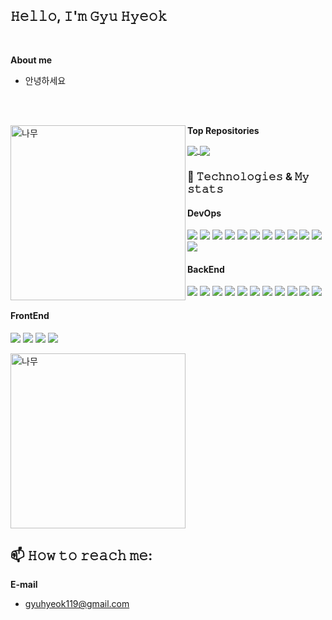 ## 𝙷𝚎𝚕𝚕𝚘, 𝙸'𝚖 𝙶𝚢𝚞 𝙷𝚢𝚎𝚘𝚔
<br>

**About me**

- 안녕하세요
<br>
<br>

**Top Repositories**
 <img align="left" src="https://github.com/gyuhyeok0/gyuhyeok0/assets/153148788/9b1ff151-9d35-4161-a336-b8e45f611964" alt="나무" style="width: 280px; height: auto; ">

<a href="https://github.com/gyuhyeok0/OnulFrontEnd">
  <img align="center" src="https://github-readme-stats.vercel.app/api/pin/?username=gyuhyeok0&repo=OnulFrontEnd&theme=tokyonight" />
</a>

<a href="https://github.com/gyuhyeok0/OnulBackEnd">
  <img align="center" src="https://github-readme-stats.vercel.app/api/pin/?username=gyuhyeok0&repo=OnulBackEnd&theme=tokyonight" />
</a>

<br>

### 🌱 𝚃𝚎𝚌𝚑𝚗𝚘𝚕𝚘𝚐𝚒𝚎𝚜 & 𝙼𝚢 𝚜𝚝𝚊𝚝𝚜

#### DevOps
![](https://img.shields.io/badge/AWS_EC2-informational?style=flat&logo=amazonaws&logoColor=white&color=2bbc8a)
![](https://img.shields.io/badge/Auto_Scaling-informational?style=flat&logo=amazonaws&logoColor=white&color=2bbc8a)
![](https://img.shields.io/badge/ALB-informational?style=flat&logo=amazonaws&logoColor=white&color=2bbc8a)
![](https://img.shields.io/badge/VPC-informational?style=flat&logo=amazonaws&logoColor=white&color=2bbc8a)
![](https://img.shields.io/badge/Route_53-informational?style=flat&logo=amazonroute53&logoColor=white&color=2bbc8a)
![](https://img.shields.io/badge/RDS-informational?style=flat&logo=amazonrds&logoColor=white&color=2bbc8a)
![](https://img.shields.io/badge/ElastiCache-informational?style=flat&logo=redis&logoColor=white&color=2bbc8a)
![](https://img.shields.io/badge/WAF-informational?style=flat&logo=amazonaws&logoColor=white&color=2bbc8a)
![](https://img.shields.io/badge/SSM-informational?style=flat&logo=amazonaws&logoColor=white&color=2bbc8a)
![](https://img.shields.io/badge/IAM-informational?style=flat&logo=amazonaws&logoColor=white&color=2bbc8a)
![](https://img.shields.io/badge/CloudWatch-informational?style=flat&logo=amazoncloudwatch&logoColor=white&color=2bbc8a)
![](https://img.shields.io/badge/SNS-informational?style=flat&logo=amazonsns&logoColor=white&color=2bbc8a)

#### BackEnd
![](https://img.shields.io/badge/Java-informational?style=flat&logo=java&logoColor=white&color=2bbc8a)
![](https://img.shields.io/badge/SpringBoot-informational?style=flat&logo=springboot&logoColor=white&color=2bbc8a)
![](https://img.shields.io/badge/MySQL-informational?style=flat&logo=mysql&logoColor=white&color=2bbc8a)
![](https://img.shields.io/badge/Python-informational?style=flat&logo=python&logoColor=white&color=2bbc8a)
![](https://img.shields.io/badge/Redis-informational?style=flat&logo=redis&logoColor=white&color=2bbc8a)
![](https://img.shields.io/badge/JPA-informational?style=flat&logo=hibernate&logoColor=white&color=2bbc8a)
![](https://img.shields.io/badge/Spring_Security-informational?style=flat&logo=springsecurity&logoColor=white&color=2bbc8a)
![](https://img.shields.io/badge/Gradle-informational?style=flat&logo=gradle&logoColor=white&color=2bbc8a)
![](https://img.shields.io/badge/Maven-informational?style=flat&logo=apachemaven&logoColor=white&color=2bbc8a)
![](https://img.shields.io/badge/IntelliJ_IDEA-informational?style=flat&logo=intellijidea&logoColor=white&color=2bbc8a)
![](https://img.shields.io/badge/VSCode-informational?style=flat&logo=visualstudiocode&logoColor=white&color=2bbc8a)

#### FrontEnd
![](https://img.shields.io/badge/React-informational?style=flat&logo=react&logoColor=white&color=2bbc8a)
![](https://img.shields.io/badge/React_Native-informational?style=flat&logo=react&logoColor=white&color=2bbc8a)
![](https://img.shields.io/badge/JavaScript-informational?style=flat&logo=javascript&logoColor=white&color=2bbc8a)
![](https://img.shields.io/badge/TypeScript-informational?style=flat&logo=typescript&logoColor=white&color=2bbc8a)

<img src="https://github.com/gyuhyeok0/gyuhyeok0/assets/153148788/47bd932e-4a9e-4a2f-8e4a-480479d675bd" alt="나무" style="width: 280px; height: auto; ">

## 📫 𝙷𝚘𝚠 𝚝𝚘 𝚛𝚎𝚊𝚌𝚑 𝚖𝚎:

**E-mail** 
- gyuhyeok119@gmail.com

